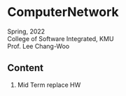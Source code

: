 # ComputerNetwork
Spring, 2022  
College of Software Integrated, KMU  
Prof. Lee Chang-Woo

## Content
1. Mid Term replace HW
